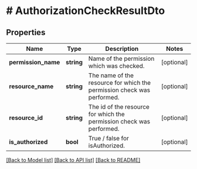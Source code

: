 # # AuthorizationCheckResultDto

## Properties

Name | Type | Description | Notes
------------ | ------------- | ------------- | -------------
**permission_name** | **string** | Name of the permission which was checked. | [optional]
**resource_name** | **string** | The name of the resource for which the permission check was performed. | [optional]
**resource_id** | **string** | The id of the resource for which the permission check was performed. | [optional]
**is_authorized** | **bool** | True / false for isAuthorized. | [optional]

[[Back to Model list]](../../README.md#models) [[Back to API list]](../../README.md#endpoints) [[Back to README]](../../README.md)
